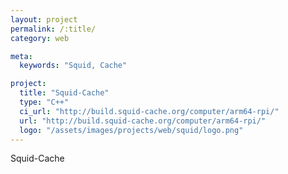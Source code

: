 ```yaml
---
layout: project
permalink: /:title/
category: web

meta:
  keywords: "Squid, Cache"

project:
  title: "Squid-Cache"
  type: "C++"
  ci_url: "http://build.squid-cache.org/computer/arm64-rpi/"
  url: "http://build.squid-cache.org/computer/arm64-rpi/"
  logo: "/assets/images/projects/web/squid/logo.png"
---
```


<p>Squid-Cache</p>
